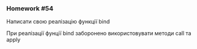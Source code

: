 ### Homework #54

Написати свою реалізацію функції bind

При реалізації фунції bind заборонено використовувати методи call та apply